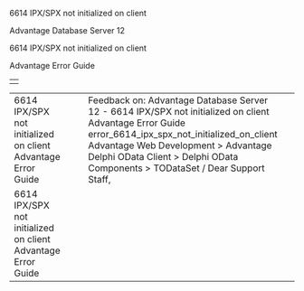 6614 IPX/SPX not initialized on client




Advantage Database Server 12  

6614 IPX/SPX not initialized on client

Advantage Error Guide

|  |
| --- |
|  |

|  |  |  |  |  |
| --- | --- | --- | --- | --- |
| 6614 IPX/SPX not initialized on client  Advantage Error Guide |  |  | Feedback on: Advantage Database Server 12 - 6614 IPX/SPX not initialized on client Advantage Error Guide error\_6614\_ipx\_spx\_not\_initialized\_on\_client Advantage Web Development > Advantage Delphi OData Client > Delphi OData Components > TODataSet / Dear Support Staff, |  |
| 6614 IPX/SPX not initialized on client  Advantage Error Guide |  |  |  |  |